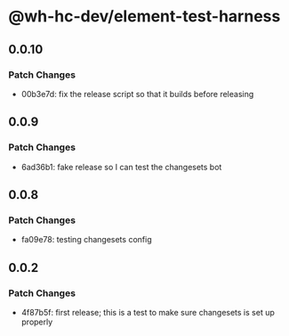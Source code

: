 # @wh-hc-dev/element-test-harness

## 0.0.10

### Patch Changes

- 00b3e7d: fix the release script so that it builds before releasing

## 0.0.9

### Patch Changes

- 6ad36b1: fake release so I can test the changesets bot

## 0.0.8

### Patch Changes

- fa09e78: testing changesets config

## 0.0.2

### Patch Changes

- 4f87b5f: first release; this is a test to make sure changesets is set up properly
